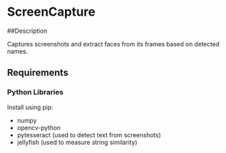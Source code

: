 # ScreenCapture

##Description

Captures screenshots and extract faces from its frames based on detected names.

## Requirements
### Python Libraries
Install using pip:
- numpy
- opencv-python 
- pytesseract (used to detect text from screenshots)
- jellyfish (used to measure string similarity)


